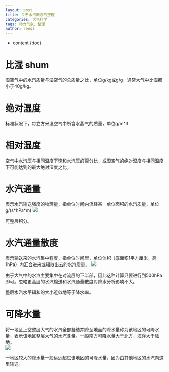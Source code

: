 ```yaml
---
layout: post
title: 关于水汽概念的整理
categories: 大气科学
tags: 动力气象、整理
author: renql
---
```


* content
{:toc}

# 比湿 shum #
湿空气中的水汽质量与湿空气的总质量之比，单位g/kg或g/g，通常大气中比湿都小于40g/kg。

# 绝对湿度 #
标准状况下，每立方米湿空气中所含水蒸气的质量，单位g/m^3




# 相对湿度 #
空气中水汽压与相同温度下饱和水汽压的百分比，或湿空气的绝对湿度与相同温度下可能达到的最大绝对湿度之比。

# 水汽通量 #
表示水汽输送强度的物理量，指单位时间内流经某一单位面积的水汽质量，单位g/(s\*hPa\*m)
![](http://wx3.sinaimg.cn/mw690/006APL3qgy1foqpf4qsfbj30tm0mswn8.jpg)

可整层积分。

# 水汽通量散度 #
表示输送来的水汽集中程度，指单位时间里，单位体积（底面积1平方厘米，高1hPa）内汇合进来或辐散出去的水汽质量。
![](http://wx2.sinaimg.cn/mw690/006APL3qgy1foqq19xgnpj30vs05q0tk.jpg)

由于大气中的水汽主要集中在对流层的下半部，因此这种计算只要进行到500hPa即可。忽略更高层的水汽输送和水汽通量散度对降水分析影响不大。  

整层水汽水平辐和的大小近似地等于降水率。

# 可降水量 # 
将一地区上空整层大气的水汽全部凝结并降至地面的降水量称为该地区的可降水量，表示该地区整层大气的水汽含量。一般南方可降水量大于北方，海洋大于陆地。   
![](http://wx2.sinaimg.cn/small/006APL3qgy1foqqy1ys0ej308z05sjrb.jpg)

一地区较大的降水量一般远远超过该地区的可降水量，因为由其他地区的水汽向这里输送。

